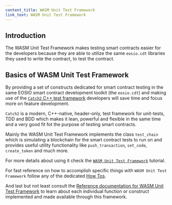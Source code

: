 ```yaml
---
content_title: WASM Unit Test Framework
link_text: WASM Unit Test Framework
---
```


## Introduction

The WASM Unit Test Framework makes testing smart contracts easier for the developers because they are able to utilize the same `eosio.cdt` libraries they used to write the contract, to test the contract.

## Basics of WASM Unit Test Framework

By providing a set of constructs dedicated for smart contract testing in the same EOSIO smart contract development toolkit (the `eosio.cdt`) and making use of the [`Catch2` C++ test framework](https://github.com/catchorg/Catch2) developers will save time and focus more on feature development.

`Catch2` is a modern, C++-native, header-only, test framework for unit-tests, TDD and BDD which makes it lean, powerful and flexible in the same time and a very good fit fot the purpose of testing smart contracts.

Mainly the WASM Unit Test Framework implements the class `test_chain` which is simulating a blockchain for the smart contract tests to run on and provides useful utility functionality like `push_transaction`, `set_code`, `create_token` and much more.

For more details about using it check the [`WASM Unit Test Framework`](../09_tutorials/03_wasm-unit-test-framework.md) tutorial.

For fast reference on how to accomplish specific things with `WASM Unit Test Framework` follow any of the dedicated [How Tos](../06_how-to-guides/10_wasm-unit-test-framework/index.md).

And last but not least consult the [Reference documentation for WASM Unit Test Framework](../classeosio_1_1test__chain) to learn about each individual function or construct implemented and made available through this framework.
